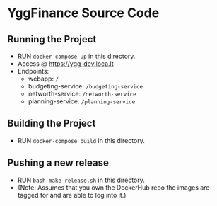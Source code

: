 # YggFinance Source Code

## Running the Project

- RUN `docker-compose up` in this directory.
- Access @ <https://ygg-dev.loca.lt>
- Endpoints:
  - webapp:             `/`
  - budgeting-service:  `/budgeting-service`
  - networth-service:   `/networth-service`
  - planning-service:   `/planning-service`

## Building the Project

- RUN `docker-compose build` in this directory.

## Pushing a new release

- RUN `bash make-release.sh` in this directory.
- (Note: Assumes that you own the DockerHub repo the images are tagged for and are able to log into it.)
